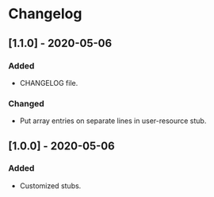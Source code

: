 # Changelog

## [1.1.0] - 2020-05-06

### Added

- CHANGELOG file.

### Changed

- Put array entries on separate lines in user-resource stub.

## [1.0.0] - 2020-05-06

### Added

- Customized stubs.

